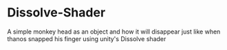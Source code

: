 # Dissolve-Shader
A simple monkey head as an object and how it will disappear just like when thanos snapped his finger using unity's Dissolve shader
